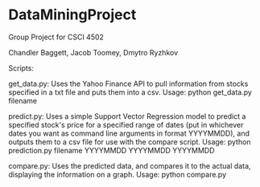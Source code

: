 # DataMiningProject
Group Project for CSCI 4502

Chandler Baggett, Jacob Toomey, Dmytro Ryzhkov



Scripts:

get_data.py: Uses the Yahoo Finance API to pull information from stocks specified in a txt file and puts them into a csv.
Usage: python get_data.py filename

predict.py: Uses a simple Support Vector Regression model to predict a specified stock's price for a specified range of dates (put in whichever dates you want as command line arguments in format YYYYMMDD), and outputs them to a csv file for use with the compare script.
Usage: python prediction.py filename YYYYMMDD YYYYMMDD YYYYMMDD

compare.py: Uses the predicted data, and compares it to the actual data, displaying the information on a graph.
Usage: python compare.py
